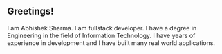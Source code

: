## Greetings!

I am Abhishek Sharma. I am fullstack developer. I have a degree in Engineering in the field of Information Technology. I have years of experience in development and I have built many real world applications. 

